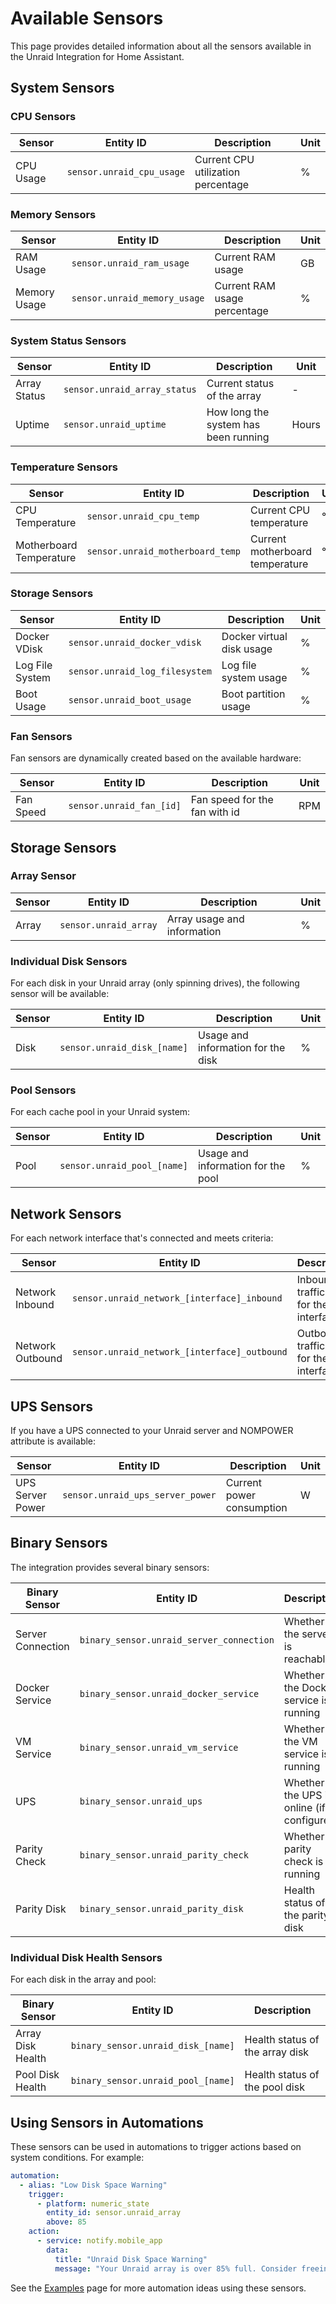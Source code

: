 # Available Sensors

This page provides detailed information about all the sensors available in the Unraid Integration for Home Assistant.

## System Sensors

### CPU Sensors

| Sensor | Entity ID | Description | Unit |
|--------|-----------|-------------|------|
| CPU Usage | `sensor.unraid_cpu_usage` | Current CPU utilization percentage | % |

### Memory Sensors

| Sensor | Entity ID | Description | Unit |
|--------|-----------|-------------|------|
| RAM Usage | `sensor.unraid_ram_usage` | Current RAM usage | GB |
| Memory Usage | `sensor.unraid_memory_usage` | Current RAM usage percentage | % |

### System Status Sensors

| Sensor | Entity ID | Description | Unit |
|--------|-----------|-------------|------|
| Array Status | `sensor.unraid_array_status` | Current status of the array | - |
| Uptime | `sensor.unraid_uptime` | How long the system has been running | Hours |

### Temperature Sensors

| Sensor | Entity ID | Description | Unit |
|--------|-----------|-------------|------|
| CPU Temperature | `sensor.unraid_cpu_temp` | Current CPU temperature | °C |
| Motherboard Temperature | `sensor.unraid_motherboard_temp` | Current motherboard temperature | °C |

### Storage Sensors

| Sensor | Entity ID | Description | Unit |
|--------|-----------|-------------|------|
| Docker VDisk | `sensor.unraid_docker_vdisk` | Docker virtual disk usage | % |
| Log File System | `sensor.unraid_log_filesystem` | Log file system usage | % |
| Boot Usage | `sensor.unraid_boot_usage` | Boot partition usage | % |

### Fan Sensors

Fan sensors are dynamically created based on the available hardware:

| Sensor | Entity ID | Description | Unit |
|--------|-----------|-------------|------|
| Fan Speed | `sensor.unraid_fan_[id]` | Fan speed for the fan with id | RPM |

## Storage Sensors

### Array Sensor

| Sensor | Entity ID | Description | Unit |
|--------|-----------|-------------|------|
| Array | `sensor.unraid_array` | Array usage and information | % |

### Individual Disk Sensors

For each disk in your Unraid array (only spinning drives), the following sensor will be available:

| Sensor | Entity ID | Description | Unit |
|--------|-----------|-------------|------|
| Disk | `sensor.unraid_disk_[name]` | Usage and information for the disk | % |

### Pool Sensors

For each cache pool in your Unraid system:

| Sensor | Entity ID | Description | Unit |
|--------|-----------|-------------|------|
| Pool | `sensor.unraid_pool_[name]` | Usage and information for the pool | % |

## Network Sensors

For each network interface that's connected and meets criteria:

| Sensor | Entity ID | Description | Unit |
|--------|-----------|-------------|------|
| Network Inbound | `sensor.unraid_network_[interface]_inbound` | Inbound traffic rate for the interface | MB/s |
| Network Outbound | `sensor.unraid_network_[interface]_outbound` | Outbound traffic rate for the interface | MB/s |

## UPS Sensors

If you have a UPS connected to your Unraid server and NOMPOWER attribute is available:

| Sensor | Entity ID | Description | Unit |
|--------|-----------|-------------|------|
| UPS Server Power | `sensor.unraid_ups_server_power` | Current power consumption | W |

## Binary Sensors

The integration provides several binary sensors:

| Binary Sensor | Entity ID | Description |
|---------------|-----------|-------------|
| Server Connection | `binary_sensor.unraid_server_connection` | Whether the server is reachable |
| Docker Service | `binary_sensor.unraid_docker_service` | Whether the Docker service is running |
| VM Service | `binary_sensor.unraid_vm_service` | Whether the VM service is running |
| UPS | `binary_sensor.unraid_ups` | Whether the UPS is online (if configured) |
| Parity Check | `binary_sensor.unraid_parity_check` | Whether a parity check is running |
| Parity Disk | `binary_sensor.unraid_parity_disk` | Health status of the parity disk |

### Individual Disk Health Sensors

For each disk in the array and pool:

| Binary Sensor | Entity ID | Description |
|---------------|-----------|-------------|
| Array Disk Health | `binary_sensor.unraid_disk_[name]` | Health status of the array disk |
| Pool Disk Health | `binary_sensor.unraid_pool_[name]` | Health status of the pool disk |

## Using Sensors in Automations

These sensors can be used in automations to trigger actions based on system conditions. For example:

```yaml
automation:
  - alias: "Low Disk Space Warning"
    trigger:
      - platform: numeric_state
        entity_id: sensor.unraid_array
        above: 85
    action:
      - service: notify.mobile_app
        data:
          title: "Unraid Disk Space Warning"
          message: "Your Unraid array is over 85% full. Consider freeing up some space."
```

See the [Examples](../advanced/examples.md) page for more automation ideas using these sensors. 